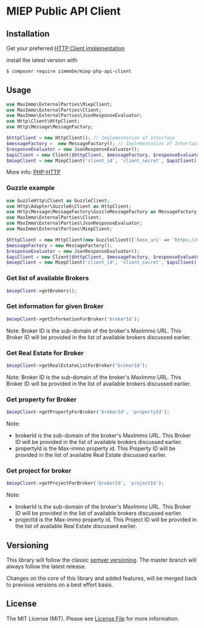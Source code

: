 # MIEP Public API Client

## Installation

Get your preferred [HTTP Client implementation](https://packagist.org/providers/php-http/client-implementation)

install the latest version with

```bash
$ composer require zimmobe/miep-php-api-client
```

## Usage

```php 
use MaxImmo\ExternalParties\MiepClient;
use MaxImmo\ExternalParties\Client;
use MaxImmo\ExternalParties\JsonResponseEvaluator;
use Http\Client\HttpClient;
use Http\Message\MessageFactory;

$httpClient = new HttpClient(); // Implementation of Interface
$messageFactory =  new MessageFactory(); // Implementation of Interface
$responseEvaluator = new JsonResponseEvaluator();
$apiClient = new Client($httpClient, $messageFactory, $responseEvaluator);
$miepClient = new MiepClient('client_id', 'client_secret', $apiClient);
```

More info: [PHP-HTTP](http://docs.php-http.org/en/latest/index.html)

### Guzzle example
```php
use GuzzleHttp\Client as GuzzleClient;
use Http\Adapter\Guzzle6\Client as HttpClient;
use Http\Message\MessageFactory\GuzzleMessageFactory as MessageFactory;
use MaxImmo\ExternalParties\Client;
use MaxImmo\ExternalParties\JsonResponseEvaluator;
use MaxImmo\ExternalParties\MiepClient;

$httpClient = new HttpClient(new GuzzleClient(['base_uri' => 'https://ep.max-immo.be']));
$messageFactory = new MessageFactory();
$responseEvaluator = new JsonResponseEvaluator();
$apiClient = new Client($httpClient, $messageFactory, $responseEvaluator);
$miepClient = new MiepClient('client_id', 'client_secret', $apiClient);
```


### Get list of available Brokers

```php
$miepClient->getBrokers();
```

### Get information for given Broker

```php
$miepClient->getInformationForBroker('brokerId');
```

Note: Broker ID is the sub-domain of the broker's MaxImmo URL. This Broker ID will be provided in the list of available brokers discussed earlier.


### Get Real Estate for Broker

```php
$miepClient->getRealEstateListForBroker('brokerId');
```

Note: Broker ID is the sub-domain of the broker's MaxImmo URL. This Broker ID will be provided in the list of available brokers discussed earlier.

### Get property for Broker

```php
$miepClient->getPropertyForBroker('brokerId', 'propertyId');
```

Note: 

- brokerId is the sub-domain of the broker's MaxImmo URL. This Broker ID will be provided in the list of available brokers discussed earlier.
- propertyId is the Max-immo property id. This Property ID will be provided in the list of available Real Estate discussed earlier. 

### Get project for broker

```php
$miepClient->getProjectForBroker('brokerId', 'projectId');
```
Note: 

- brokerId is the sub-domain of the broker's MaxImmo URL. This Broker ID will be provided in the list of available brokers discussed earlier.
- projectId is the Max-immo property id. This Project ID will be provided in the list of available Real Estate discussed earlier. 

## Versioning

This library will follow the classic [semver versioning](http://semver.org/). The master branch will always follow the latest release.

Changes on the core of this library and added features, will be merged back to previous versions on a best effort basis.

## License

The MIT License (MIT). Please see [License File](LICENSE) for more information.
